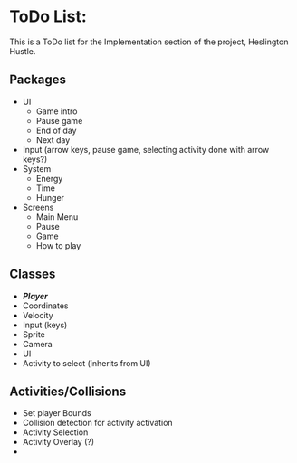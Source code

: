 # ToDo List:
This is a ToDo list for the Implementation section of the project, Heslington Hustle.
## Packages
- UI
  - Game intro
  - Pause game
  - End of day
  - Next day
- Input (arrow keys, pause game, selecting activity done with arrow keys?)
- System
  - Energy
  - Time
  - Hunger
- Screens
  - Main Menu
  - Pause
  - Game
  - How to play
## Classes
- **_Player_**
- Coordinates
- Velocity
- Input (keys)
- Sprite
- Camera
- UI
- Activity to select (inherits from UI)

## Activities/Collisions
- Set player Bounds
- Collision detection for activity activation
- Activity Selection
- Activity Overlay (?)
- 